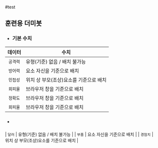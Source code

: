 #test

## 훈련용 더미봇
* ### 기본 수치
| 데이터 | 수치 |
| :---: |---|
| `공격력` | 유형(기준) 없음 / 배치 불가능 |
| `방어력` | 요소 자신을 기준으로 배치 |
| `민첩성` | 위치 상 부모(조상)요소를 기준으로 배치 |
| `회피율` | 브라우저 창을 기준으로 배치 |
| `정확도` | 브라우저 창을 기준으로 배치 |
| `회피율` | 브라우저 창을 기준으로 배치 |
* ### 
| `달러` | 유형(기준) 없음 / 배치 불가능 |
| `부품` | 요소 자신을 기준으로 배치 |
| `경험치` | 위치 상 부모(조상)요소를 기준으로 배치 |
